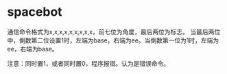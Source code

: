 # spacebot

通信命令格式为x,x,x,x,x,x,x,x,x，前七位为角度，最后两位为标志。
当最后两位中，倒数第二位设置1时，左端为base，右端为ee。当倒数第一位为1时，左端为ee，右端为base。

注意：同时置1，或者同时置0，程序报错。认为是错误命令。